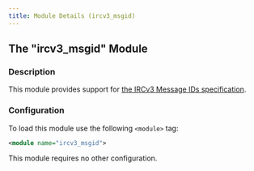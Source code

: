 ```yaml
---
title: Module Details (ircv3_msgid)
---
```


## The "ircv3_msgid" Module

### Description

This module provides support for [the IRCv3 Message IDs specification](https://ircv3.net/specs/extensions/message-ids.html).

### Configuration

To load this module use the following `<module>` tag:

```xml
<module name="ircv3_msgid">
```

This module requires no other configuration.
